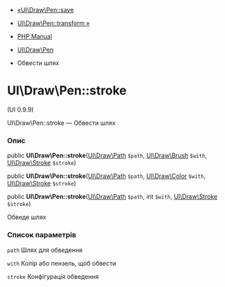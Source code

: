 - [«UI\Draw\Pen::save](ui-draw-pen.save.md)
- [UI\Draw\Pen::transform »](ui-draw-pen.transform.md)

- [PHP Manual](index.md)
- [UI\Draw\Pen](class.ui-draw-pen.md)
- Обвести шлях

# UI\Draw\Pen::stroke

(UI 0.9.9)

UI\Draw\Pen::stroke — Обвести шлях

### Опис

public **UI\Draw\Pen::stroke**([UI\Draw\Path](class.ui-draw-path.md)
`$path`, [UI\Draw\Brush](class.ui-draw-brush.md) `$with`,
[UI\Draw\Stroke](class.ui-draw-stroke.md) `$stroke`)

public **UI\Draw\Pen::stroke**([UI\Draw\Path](class.ui-draw-path.md)
`$path`, [UI\Draw\Color](class.ui-draw-color.md) `$with`,
[UI\Draw\Stroke](class.ui-draw-stroke.md) `$stroke`)

public **UI\Draw\Pen::stroke**([UI\Draw\Path](class.ui-draw-path.md)
`$path`, int `$with`, [UI\Draw\Stroke](class.ui-draw-stroke.md)
`$stroke`)

Обведе шлях

### Список параметрів

`path`
Шлях для обведення

`with`
Колір або пензель, щоб обвести

`stroke`
Конфігурація обведення
